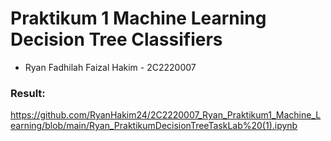 # Praktikum 1 Machine Learning Decision Tree Classifiers

* Ryan Fadhilah Faizal Hakim - 2C2220007

### Result:
https://github.com/RyanHakim24/2C2220007_Ryan_Praktikum1_Machine_Learning/blob/main/Ryan_PraktikumDecisionTreeTaskLab%20(1).ipynb
